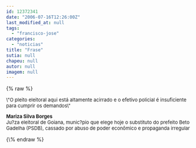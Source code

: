 ```yaml
---
id: 12372341
date: "2006-07-16T12:26:00Z"
last_modified_at: null
tags:
  - "francisco-jose"
categories:
  - "noticias"
title: "Frase"
sutia: null
chapeu: null
autor: null
imagem: null
---
```

{\% raw %}
<p><FONT size=2></p>
<p><P>\"O pleito eleitoral aqui está altamente acirrado e o efetivo policial é insuficiente para cumprir os demandos\"</P><FONT size=2></p>
<p><P><STRONG>Mariza Silva Borges<BR></STRONG>Ju?za eleitoral de Goiana, munic?pio que elege hoje o substituto do prefeito Beto Gadelha (PSDB), cassado por abuso de poder econômico e propaganda irregular</P></FONT></FONT> </p>
{\% endraw %}
